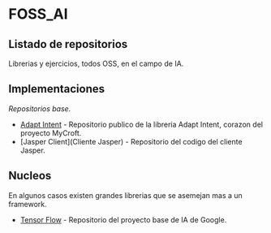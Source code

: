 # FOSS_AI
## Listado de repositorios
Librerias y ejercicios, todos OSS, en el campo de IA.

## Implementaciones

*Repositorios base.*

* [Adapt Intent](https://github.com/MycroftAI/adapt) - Repositorio publico de la libreria Adapt Intent, corazon del proyecto MyCroft.
* [Jasper Client](Cliente Jasper) - Repositorio del codigo del cliente Jasper.

## Nucleos
En algunos casos existen grandes librerias que se asemejan mas a un framework.

* [Tensor Flow](https://github.com/tensorflow/tensorflow) - Repositorio del proyecto base de IA de Google.
